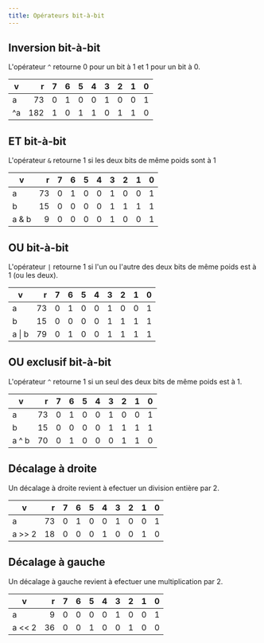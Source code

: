 ```yaml
---
title: Opérateurs bit-à-bit
---
```



## Inversion bit-à-bit

L'opérateur `^` retourne 0 pour un bit à 1 et 1 pour un bit à 0.

 v | r |  7  | 6  | 5  | 4  | 3  | 2  | 1 | 0
---|--:|--:|--:|--:|--:|--:|--:|--:|--:
a      | 73  | 0  | 1  | 0  | 0  | 1  | 0  | 0  | 1
^a     | 182 | 1  | 0  | 1  | 1  | 0  | 1  | 1  | 0


## ET bit-à-bit

L'opérateur `&` retourne 1 si les deux bits de même poids sont à 1

 v | r |  7  | 6  | 5  | 4  | 3  | 2  | 1 | 0
---|--:|--:|--:|--:|--:|--:|--:|--:|--:
a      | 73 | 0  | 1  | 0  | 0  | 1  | 0  | 0  | 1
b      | 15 | 0  | 0  | 0  | 0  | 1  | 1  | 1  | 1
a & b  |  9 | 0  | 0  | 0  | 0  | 1  | 0  | 0  | 1


## OU bit-à-bit

L'opérateur `|` retourne 1 si l'un ou l'autre des deux bits de même poids est à 1 (ou les deux).

 v | r |  7  | 6  | 5  | 4  | 3  | 2  | 1 | 0
---|--:|--:|--:|--:|--:|--:|--:|--:|--:
a      | 73 | 0  | 1  | 0  | 0  | 1  | 0  | 0  | 1
b      | 15 | 0  | 0  | 0  | 0  | 1  | 1  | 1  | 1
a \| b | 79 | 0  | 1  | 0  | 0  | 1  | 1  | 1  | 1


## OU exclusif bit-à-bit

L'opérateur `^` retourne 1 si un seul des deux bits de même poids est à 1.

 v | r |  7  | 6  | 5  | 4  | 3  | 2  | 1 | 0
---|--:|--:|--:|--:|--:|--:|--:|--:|--:
a      | 73 | 0  | 1  | 0  | 0  | 1  | 0  | 0  | 1
b      | 15 | 0  | 0  | 0  | 0  | 1  | 1  | 1  | 1
a ^ b  | 70 | 0  | 1  | 0  | 0  | 0  | 1  | 1  | 0


## Décalage à droite

Un décalage à droite revient à efectuer un division entière par 2.

 v | r |  7  | 6  | 5  | 4  | 3  | 2  | 1 | 0
---|--:|--:|--:|--:|--:|--:|--:|--:|--:
a      | 73 | 0  | 1  | 0  | 0  | 1  | 0  | 0  | 1
a >> 2 | 18 | 0  | 0  | 0  | 1  | 0  | 0  | 1  | 0


## Décalage à gauche

Un décalage à gauche revient à efectuer une multiplication par 2.

 v | r |  7  | 6  | 5  | 4  | 3  | 2  | 1 | 0
---|--:|--:|--:|--:|--:|--:|--:|--:|--:
a      |  9 | 0  | 0  | 0  | 0  | 1  | 0  | 0  | 1
a << 2 | 36 | 0  | 0  | 1  | 0  | 0  | 1  | 0  | 0
